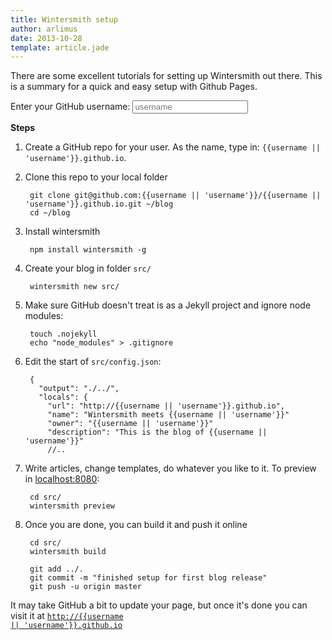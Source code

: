 ```yaml
---
title: Wintersmith setup
author: arlimus
date: 2013-10-28
template: article.jade
---
```


There are some excellent tutorials for setting up Wintersmith out there. This is a summary for a quick and easy setup with Github Pages.

<span class="more"></span>

<div>
  <label>Enter your GitHub username:</label>
  <input type="text" ng-model="username" placeholder="username" />
</div>

**Steps**

1. Create a GitHub repo for your user. As the name, type in: `{{username || 'username'}}.github.io`.

2. Clone this repo to your local folder

        git clone git@github.com:{{username || 'username'}}/{{username || 'username'}}.github.io.git ~/blog
        cd ~/blog

3. Install wintersmith

        npm install wintersmith -g

4. Create your blog in folder `src/`

        wintersmith new src/

5. Make sure GitHub doesn't treat is as a Jekyll project and ignore node modules:

        touch .nojekyll
        echo "node_modules" > .gitignore

6. Edit the start of `src/config.json`:

        {
          "output": "./../",
          "locals": {
            "url": "http://{{username || 'username'}}.github.io",
            "name": "Wintersmith meets {{username || 'username'}}"
            "owner": "{{username || 'username'}}"
            "description": "This is the blog of {{username || 'username'}}"
            //..

7. Write articles, change templates, do whatever you like to it. To preview in [localhost:8080](http://localhost:8080):

        cd src/
        wintersmith preview

8. Once you are done, you can build it and push it online

        cd src/
        wintersmith build

        git add ../.
        git commit -m "finished setup for first blog release"
        git push -u origin master

It may take GitHub a bit to update your page, but once it's done you can visit it at <a href="http://{{username || 'username'}}.github.io"><code>http://{{username || 'username'}}.github.io</code></a>


